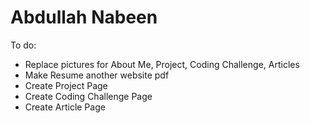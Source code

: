 # Abdullah Nabeen
 
To do:

- Replace pictures for About Me, Project, Coding Challenge, Articles
- Make Resume another website pdf
- Create Project Page
- Create Coding Challenge Page
- Create Article Page 
